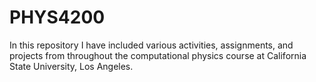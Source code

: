 # PHYS4200
In this repository I have included various activities, assignments, and projects from throughout the computational physics course at California State University, Los Angeles. 
